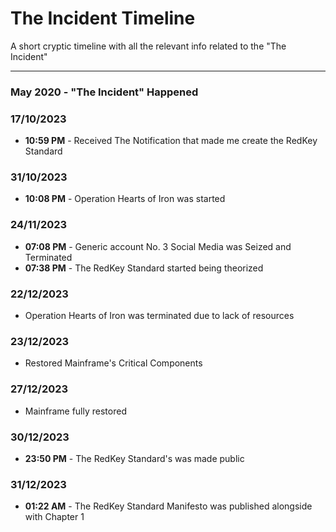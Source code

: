 # The Incident Timeline

A short cryptic timeline with all the relevant info related to the "The Incident"

---
### May 2020 - "The Incident" Happened

### 17/10/2023
- **10:59 PM** - Received The Notification that made me create the RedKey Standard

### 31/10/2023
- **10:08 PM** - Operation Hearts of Iron was started

### 24/11/2023
- **07:08 PM** - Generic account No. 3 Social Media was Seized and Terminated
- **07:38 PM** - The RedKey Standard started being theorized

### 22/12/2023
- Operation Hearts of Iron was terminated due to lack of resources

### 23/12/2023
- Restored Mainframe's Critical Components

### 27/12/2023
- Mainframe fully restored

### 30/12/2023
- **23:50 PM** - The RedKey Standard's was made public

### 31/12/2023
- **01:22 AM** - The RedKey Standard Manifesto was published alongside with Chapter 1
